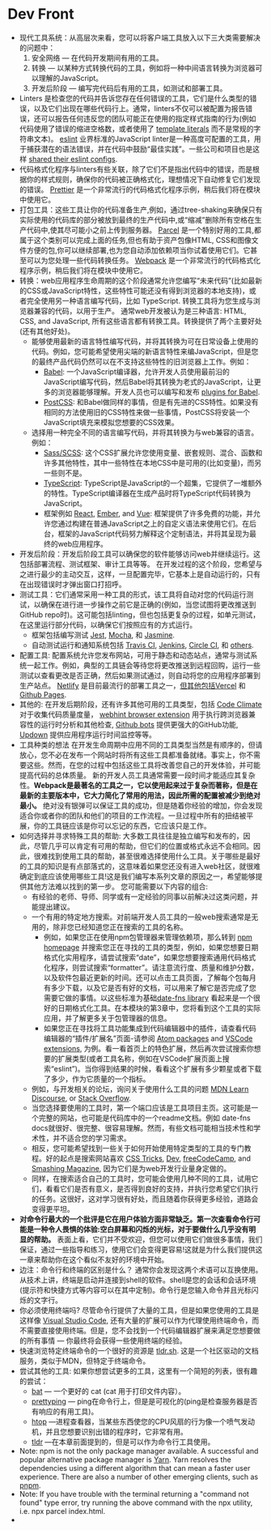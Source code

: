 # Dev Front

* 现代工具系统：从高层次来看，您可以将客户端工具放入以下三大类需要解决的问题中：
  1. 安全网络 — 在代码开发期间有用的工具。
  2. 转换 — 以某种方式转换代码的工具，例如将一种中间语言转换为浏览器可以理解的JavaScript。
  3. 开发后阶段 — 编写完代码后有用的工具，如测试和部署工具。
* Linters 是检查您的代码并告诉您存在任何错误的工具，它们是什么类型的错误，以及它们出现在哪些代码行上。通常，linters不仅可以被配置为报告错误，还可以报告任何违反您的团队可能正在使用的指定样式指南的行为(例如代码使用了错误的缩进空格数，或者使用了 [template literals](https://developer.mozilla.org/en-US/docs/Web/JavaScript/Reference/Template_literals) 而不是常规的字符串文本)。 [eslint](https://eslint.org/) 业界标准的JavaScript linter是一种高度可配置的工具，用于捕获潜在的语法错误，并在代码中鼓励“最佳实践”。一些公司和项目也是这样 [shared their eslint configs](https://www.npmjs.com/search?q=keywords:eslintconfig).
* 代码格式化程序与linters有些关联，除了它们不是指出代码中的错误，而是根据你的样式规则，确保你的代码被正确格式化，理想情况下自动修复它们发现的错误。 [Prettier](https://prettier.io/) 是一个非常流行的代码格式化程序示例，稍后我们将在模块中使用它。
* 打包工具：这些工具让你的代码准备生产,例如，通过tree-shaking来确保只有实际使用的代码库的部分被放到最终的生产代码中,或“缩减”删除所有空格在生产代码中,使其尽可能小之前上传到服务器。 [Parcel](https://parceljs.org/) 是一个特别好用的工具,都属于这个类别可以完成上面的任务,但也有助于资产包像HTML, CSS和图像文件方便的包,你可以继续部署,也为您自动添加依赖项当你试着使用它们。它甚至可以为您处理一些代码转换任务。 [Webpack](https://webpack.js.org/) 是一个非常流行的代码格式化程序示例，稍后我们将在模块中使用它。
* 转换：web应用程序生命周期的这个阶段通常允许您编写“未来代码”(比如最新的CSS或JavaScript特性，这些特性可能还没有得到浏览器的本地支持)，或者完全使用另一种语言编写代码，比如 TypeScript. 转换工具将为您生成与浏览器兼容的代码，以用于生产。 通常web开发被认为是三种语言: HTML, CSS, and JavaScript, 所有这些语言都有转换工具。转换提供了两个主要好处(还有其他好处)。 
  * 能够使用最新的语言特性编写代码，并将其转换为可在日常设备上使用的代码。例如，您可能希望使用尖端的新语言特性来编JavaScript，但是您的最终产品代码仍然可以在不支持这些特性的旧浏览器上工作。例如： 
    * [Babel](https://babeljs.io/): 一个JavaScript编译器，允许开发人员使用最前沿的JavaScript编写代码，然后Babel将其转换为老式的JavaScript，让更多的浏览器能够理解。开发人员也可以编写和发布 [plugins for Babel](https://babeljs.io/docs/en/plugins). 
    * [PostCSS](https://postcss.org/): 和Babel做同样的事情，但是有先进的CSS特性。如果没有相同的方法使用旧的CSS特性来做一些事情，PostCSS将安装一个JavaScript填充来模拟您想要的CSS效果。 
  * 选择用一种完全不同的语言编写代码，并将其转换为与web兼容的语言。例如： 
    * [Sass/SCSS](https://sass-lang.com/): 这个CSS扩展允许您使用变量、嵌套规则、混合、函数和许多其他特性，其中一些特性在本地CSS中是可用的(比如变量)，而另一些则不是。 
    * [TypeScript](https://www.typescriptlang.org/): TypeScript是JavaScript的一个超集，它提供了一堆额外的特性。TypeScript编译器在生成产品时将TypeScript代码转换为JavaScript。 
    * 框架例如 [React](https://reactjs.org/), [Ember](https://emberjs.com/), and [Vue](https://vuejs.org/): 框架提供了许多免费的功能，并允许您通过构建在普通JavaScript之上的自定义语法来使用它们。在后台，框架的JavaScript代码努力解释这个定制语法，并将其呈现为最终的web应用程序。
* 开发后阶段：开发后阶段工具可以确保您的软件能够访问web并继续运行。这包括部署流程、测试框架、审计工具等等。 在开发过程的这个阶段，您希望与之进行最少的主动交互，这样，一旦配置完毕，它基本上是自动运行的，只有在出现错误时才弹出窗口打招呼。
* 测试工具：它们通常采用一种工具的形式，该工具将自动对您的代码运行测试，以确保在进行进一步操作之前它是正确的(例如，当您试图将更改推送到GitHub repo时)。这可能包括linting，但也包括更复杂的过程，如单元测试，在这里运行部分代码，以确保它们按照应有的方式运行。 
  * 框架包括编写测试 [Jest](https://jestjs.io/), [Mocha](https://mochajs.org/), 和 [Jasmine](https://jasmine.github.io/). 
  * 自动测试运行和通知系统包括 [Travis CI](https://travis-ci.org/), [Jenkins](https://jenkins.io/), [Circle CI](https://circleci.com/), 和 [others](https://en.m.wikipedia.org/wiki/List_of_build_automation_software#Continuous_integration).
* 配置工具: 配置系统允许您发布网站，可用于静态和动态站点，通常与测试系统一起工作。例如，典型的工具链会等待您将更改推送到远程回购，运行一些测试以查看更改是否正确，然后如果测试通过，则自动将您的应用程序部署到生产站点。 [Netlify](https://netlify.com/) 是目前最流行的部署工具之一，[但其他包括Vercel](https://vercel.com/) 和 [Github Pages](https://pages.github.com/).
* 其他的: 在开发后期阶段，还有许多其他可用的工具类型，包括 [Code Climate](https://codeclimate.com/) 对于收集代码质量度量， [webhint browser extension](https://webhint.io/docs/user-guide/extensions/extension-browser/) 用于执行跨浏览器兼容性的运行时分析和其他检查, [Github bots](https://probot.github.io/) 提供更强大的GitHub功能, [Updown](https://updown.io/) 提供应用程序运行时间监控等等。
* 工具种类的想法
  在开发生命周期中应用不同的工具类型当然是有顺序的，但请放心，您不必在发布一个网站时将所有这些工具都准备就绪。事实上，你不需要这些。然而，在您的过程中包括这些工具将改善您自己的开发体验，并可能提高代码的总体质量。 新的开发人员工具通常需要一段时间才能适应其复杂性。**Webpack是最著名的工具之一，它以使用起来过于复杂而著称，但是在最新的主要版本中，它大力简化了常用的用法，因此所需的配置被减少到绝对最小。** 绝对没有银弹可以保证工具的成功，但是随着你经验的增加，你会发现适合你或者你的团队和他们的项目的工作流程。一旦过程中所有的扭结被平展，你的工具链应该是你可以忘记的东西，它应该只是工作。
* 如何选择并寻求特殊工具的帮助: 大多数工具往往是独立编写和发布的，因此，尽管几乎可以肯定有可用的帮助，但它们的位置或格式永远不会相同。因此，很难找到使用工具的帮助，甚至很难选择使用什么工具。关于哪些是最好的工具的知识是有点部落式的，这意味着如果您还没有进入web社区，就很难确定到底应该使用哪些工具!这是我们编写本系列文章的原因之一，希望能够提供其他方法难以找到的第一步。 您可能需要以下内容的组合:
  * 有经验的老师、导师、同学或有一定经验的同事以前解决过这类问题，并能提出建议。 
  * 一个有用的特定地方搜索。对前端开发人员工具的一般web搜索通常是无用的，除非您已经知道您正在搜索的工具的名称。
    * 例如，如果您正在使用npm包管理器来管理依赖项，那么转到 [npm homepage](https://www.npmjs.com/) 并搜索您正在寻找的工具的类型，例如，如果您想要日期格式化实用程序，请尝试搜索“date”，如果您想要搜索通用代码格式化程序，则尝试搜索“formatter”。请注意流行度、质量和维护分数，以及软件包最近更新的时间。还可以点击工具页面，了解每个包每月有多少下载，以及它是否有好的文档，可以用来了解它是否完成了您需要它做的事情。以这些标准为基础[date-fns library](https://www.npmjs.com/package/date-fns) 看起来是一个很好的日期格式化工具。在本模块的第3章中，您将看到这个工具的实际应用，并了解更多关于包管理器的信息。 
    * 如果您正在寻找将工具功能集成到代码编辑器中的插件，请查看代码编辑器的“插件/扩展名”页面-请参阅 [Atom packages](https://atom.io/packages) and [VSCode extensions](https://marketplace.visualstudio.com/VSCode), 为例。看一看首页上的特色扩展，然后再次尝试搜索你想要的扩展类型(或者工具名称，例如在VSCode扩展页面上搜索“eslint”)。当你得到结果的时候，看看这个扩展有多少颗星或者下载了多少，作为它质量的一个指标。
  * 例如，与开发相关的论坛，询问关于使用什么工具的问题 [MDN Learn Discourse](https://discourse.mozilla.org/c/mdn/learn), or [Stack Overflow](https://stackoverflow.com/). 
  * 当您选择要使用的工具时，第一个端口应该是工具项目主页。这可能是一个完整的网站，也可能是代码库中的一个readme文档。例如 date-fns docs就很好、很完整、很容易理解。然而，有些文档可能相当技术性和学术性，并不适合您的学习需求。
  * 相反，您可能希望找到一些关于如何开始使用特定类型的工具的专门教程。好的起点是搜索网站喜欢 [CSS Tricks](https://css-tricks.com/), [Dev](https://dev.to/), [freeCodeCamp](https://www.freecodecamp.org/), and [Smashing Magazine](https://www.smashingmagazine.com/), 因为它们是为web开发行业量身定做的。 
  * 同样，在搜索适合自己的工具时，您可能会使用几种不同的工具，试用它们，看看它们是否有意义，是否得到良好的支持，并执行您希望它们执行的任务。这很好，这对学习很有好处，而且随着你获得更多经验，道路会变得更平坦。
* **对命令行最大的一个批评是它在用户体验方面非常缺乏。第一次查看命令行可能是一种令人畏惧的体验:空白屏幕和闪烁的光标，对于要做什么几乎没有明显的帮助。** 表面上看，它们并不受欢迎，但您可以使用它们做很多事情，我们保证，通过一些指导和练习，使用它们会变得更容易!这就是为什么我们提供这一章来帮助你在这个看似不友好的环境中开始。
* 边注：命令行和终端的区别是什么？ 通常你会发现这两个术语可以互换使用。从技术上讲，终端是启动并连接到shell的软件。shell是您的会话和会话环境(提示符和快捷方式等内容可以在其中定制)。命令行是您输入命令并且光标闪烁的文字行。
* 你必须使用终端吗? 尽管命令行提供了大量的工具，但是如果您使用的工具是这样像 [Visual Studio Code](https://code.visualstudio.com/), 还有大量的扩展可以作为代理使用终端命令，而不需要直接使用终端。但是，您不会找到一个代码编辑器扩展来满足您想要做的所有事情 — 你最终将会获得一些使用终端的经验。
* 快速浏览特定终端命令的一个很好的资源是 [tldr.sh](https://tldr.sh/). 这是一个社区驱动的文档服务，类似于MDN，但特定于终端命令。
* 尝试其他的工具: 如果你想尝试更多的工具，这里有一个简短的列表，很有趣的尝试：
  * [bat](https://github.com/sharkdp/bat) — 一个更好的 cat (cat 用于打印文件内容）。
  * [prettyping](http://denilson.sa.nom.br/prettyping/) — ping在命令行上，但是是可视化的(ping是检查服务器是否有响应的有用工具)。
  * [htop](http://hisham.hm/htop/) —进程查看器，当某些东西使您的CPU风扇的行为像一个喷气发动机，并且您想要识别出错的程序时，它非常有用。
  * [tldr](https://tldr.sh/#installation) —在本章前面提到的，但是可以作为命令行工具使用。
* Note: npm is not the only package manager available. A successful and popular alternative package manager is [Yarn](https://yarnpkg.com/). Yarn resolves the dependencies using a different algorithm that can mean a faster user experience. There are also a number of other emerging clients, such as [pnpm](https://pnpm.js.org/).
* Note: If you have trouble with the terminal returning a "command not found" type error, try running the above command with the npx utility, i.e. npx parcel index.html.
* 































































